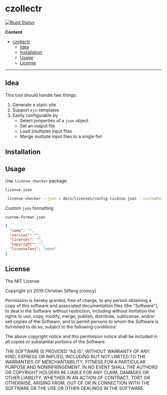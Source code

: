 # czollectr

[![Build Status](https://comcy.visualstudio.com/Tools/_apis/build/status/%5BCI%5D%20czollectr_master?branchName=master)](https://comcy.visualstudio.com/Tools/_build/latest?definitionId=3&branchName=master)

**Content**

- [czollectr](#czollectr)
  - [Idea](#idea)
  - [Installation](#installation)
  - [Usage](#usage)
  - [License](#license)

---

## Idea

This tool should handle two things:

1. Generate a static site
2. Support `ejs`-templates
3. Easily configurable by
   - Select properties of a `json` object
   - Set an output file
   - Load (multiple) input files
   - Merge multiple input files to a single fiel

## Installation

## Usage

Use `license-checker` package

`license.json`

```bash
 license-checker --json > docs/licenses/config-license.json --customPath ./docs/licenses/custom-format.json
```

Custom `json` formatting

`custom-format.json`

```json
{
  "name": "",
  "version": "",
  "licenses": "",
  "copyright": "",
  "licenseText": "none"
}
```

## License

The MIT License

Copyright (c) 2019 Christian Silfang (comcy)

Permission is hereby granted, free of charge, to any person obtaining a copy
of this software and associated documentation files (the "Software"), to deal
in the Software without restriction, including without limitation the rights
to use, copy, modify, merge, publish, distribute, sublicense, and/or sell
copies of the Software, and to permit persons to whom the Software is
furnished to do so, subject to the following conditions:

The above copyright notice and this permission notice shall be included in
all copies or substantial portions of the Software.

THE SOFTWARE IS PROVIDED "AS IS", WITHOUT WARRANTY OF ANY KIND, EXPRESS OR
IMPLIED, INCLUDING BUT NOT LIMITED TO THE WARRANTIES OF MERCHANTABILITY,
FITNESS FOR A PARTICULAR PURPOSE AND NONINFRINGEMENT. IN NO EVENT SHALL THE
AUTHORS OR COPYRIGHT HOLDERS BE LIABLE FOR ANY CLAIM, DAMAGES OR OTHER
LIABILITY, WHETHER IN AN ACTION OF CONTRACT, TORT OR OTHERWISE, ARISING FROM,
OUT OF OR IN CONNECTION WITH THE SOFTWARE OR THE USE OR OTHER DEALINGS IN
THE SOFTWARE.